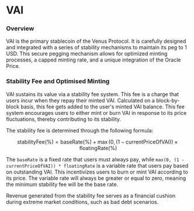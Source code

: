 # VAI

### Overview

VAI is the primary stablecoin of the Venus Protocol. It is carefully designed and integrated with a series of stability mechanisms to maintain its peg to 1 USD. This secure pegging mechanism allows for optimized minting processes, a capped minting rate, and a unique integration of the Oracle Price.

### Stability Fee and Optimised Minting

VAI sustains its value via a stability fee system. This fee is a charge that users incur when they repay their minted VAI. Calculated on a block-by-block basis, this fee gets added to the user's minted VAI balance. This fee system encourages users to either mint or burn VAI in response to its price fluctuations, thereby contributing to its stability.

The stability fee is determined through the following formula:

$$
\text{{stabilityFee}}(\%) = \text{{baseRate}}(\%) + \max(0, (1 - \text{{currentPriceOfVAI}})) \times \text{{floatingRate}}(\%)
$$

The `baseRate` is a fixed rate that users must always pay, while `max(0, (1 - currentPriceOfVAI)) * floatingRate` is a variable rate that users pay based on outstanding VAI. This incentivizes users to burn or mint VAI according to its price. The variable rate will always be greater or equal to zero, meaning the minimum stability fee will be the base rate.

Revenue generated from the stability fee serves as a financial cushion during extreme market conditions, such as bad debt scenarios.

